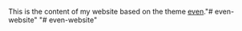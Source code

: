   This is the content of my website based on the theme [even](https://github.com/olOwOlo/hugo-theme-even)."# even-website" 
"# even-website" 
